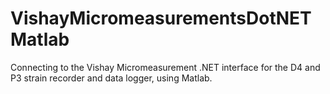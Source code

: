# VishayMicromeasurementsDotNETMatlab
 Connecting to the Vishay Micromeasurement .NET interface for the D4 and P3 strain recorder and data logger, using Matlab.
